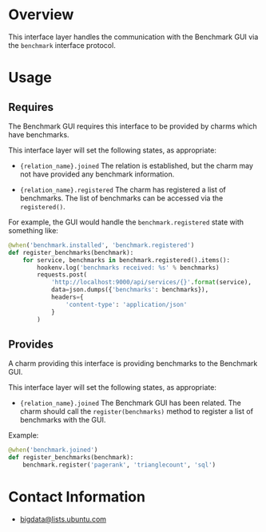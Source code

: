 # Overview

This interface layer handles the communication with the Benchmark GUI via the
`benchmark` interface protocol.


# Usage

## Requires

The Benchmark GUI requires this interface to be provided by charms which have
benchmarks.

This interface layer will set the following states, as appropriate:

  * `{relation_name}.joined` The relation is established, but the charm may not
    have provided any benchmark information.

  * `{relation_name}.registered` The charm has registered a list of benchmarks.
    The list of benchmarks can be accessed via the `registered()`.

For example, the GUI would handle the `benchmark.registered` state with something like:

```python
@when('benchmark.installed', 'benchmark.registered')
def register_benchmarks(benchmark):
    for service, benchmarks in benchmark.registered().items():
        hookenv.log('benchmarks received: %s' % benchmarks)
        requests.post(
            'http://localhost:9000/api/services/{}'.format(service),
            data=json.dumps({'benchmarks': benchmarks}),
            headers={
                'content-type': 'application/json'
            }
        )
```


## Provides

A charm providing this interface is providing benchmarks to the Benchmark GUI.

This interface layer will set the following states, as appropriate:

  * `{relation_name}.joined` The Benchmark GUI has been related.  The charm
    should call the `register(benchmarks)` method to register a list of
    benchmarks with the GUI.

Example:

```python
@when('benchmark.joined')
def register_benchmarks(benchmark):
    benchmark.register('pagerank', 'trianglecount', 'sql')
```


# Contact Information

- <bigdata@lists.ubuntu.com>
